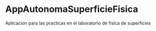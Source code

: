 # AppAutonomaSuperficieFisica
Aplicacion para las practicas en el laboratorio de fisica de superficies
